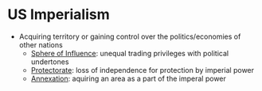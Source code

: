 # US Imperialism
- Acquiring territory or gaining control over the politics/economies of other nations
    - <ins>Sphere of Influence</ins>: unequal trading privileges with political undertones
    - <ins>Protectorate</ins>: loss of independence for protection by imperial power
    - <ins>Annexation</ins>: aquiring an area as a part of the imperal power
